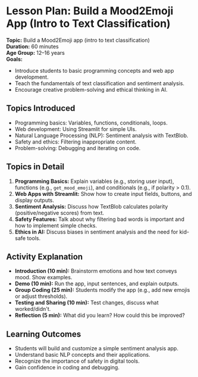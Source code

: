 # Lesson Plan: Build a Mood2Emoji App (Intro to Text Classification)

**Topic:** Build a Mood2Emoji app (intro to text classification)  
**Duration:** 60 minutes  
**Age Group:** 12–16 years  
**Goals:**  
- Introduce students to basic programming concepts and web app development.  
- Teach the fundamentals of text classification and sentiment analysis.  
- Encourage creative problem-solving and ethical thinking in AI.  

## Topics Introduced
- Programming basics: Variables, functions, conditionals, loops.  
- Web development: Using Streamlit for simple UIs.  
- Natural Language Processing (NLP): Sentiment analysis with TextBlob.  
- Safety and ethics: Filtering inappropriate content.  
- Problem-solving: Debugging and iterating on code.  

## Topics in Detail
1. **Programming Basics:** Explain variables (e.g., storing user input), functions (e.g., `get_mood_emoji`), and conditionals (e.g., if polarity > 0.1).  
2. **Web Apps with Streamlit:** Show how to create input fields, buttons, and display outputs.  
3. **Sentiment Analysis:** Discuss how TextBlob calculates polarity (positive/negative scores) from text.  
4. **Safety Features:** Talk about why filtering bad words is important and how to implement simple checks.  
5. **Ethics in AI:** Discuss biases in sentiment analysis and the need for kid-safe tools.  

## Activity Explanation
- **Introduction (10 min):** Brainstorm emotions and how text conveys mood. Show examples.  
- **Demo (10 min):** Run the app, input sentences, and explain outputs.  
- **Group Coding (25 min):** Students modify the app (e.g., add new emojis or adjust thresholds).  
- **Testing and Sharing (10 min):** Test changes, discuss what worked/didn't.  
- **Reflection (5 min):** What did you learn? How could this be improved?  

## Learning Outcomes
- Students will build and customize a simple sentiment analysis app.  
- Understand basic NLP concepts and their applications.  
- Recognize the importance of safety in digital tools.  
- Gain confidence in coding and debugging.
